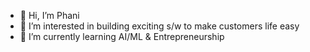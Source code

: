 - 👋 Hi, I’m Phani
- 👀 I’m interested in building exciting s/w to make customers life easy
- 🌱 I’m currently learning AI/ML & Entrepreneurship

<!---
pgburra/pgburra is a ✨ special ✨ repository because its `README.md` (this file) appears on your GitHub profile.
You can click the Preview link to take a look at your changes.
--->
